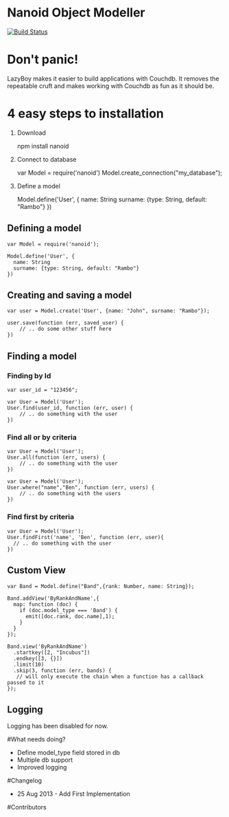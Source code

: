 Nanoid Object Modeller
=======================
[![Build Status](https://secure.travis-ci.org/tcha-tcho/nanoid.png)](http://travis-ci.org/tcha-tcho/nanoid)

# Don't panic!

LazyBoy makes it easier to build applications with Couchdb. It removes the repeatable cruft and makes working with Couchdb as fun as it should be.

# 4 easy steps to installation

1) Download

    npm install nanoid

2) Connect to database

    var Model = require('nanoid')
    Model.create_connection("my_database");

3) Define a model

    Model.define('User', {
      name: String
      surname: {type: String, default: "Rambo"}
    })

<!-- 4) Read the docs: [http://garrensmith.com/LazyBoy](http://garrensmith.com/LazyBoy) -->


## Defining a model
    var Model = require('nanoid');

    Model.define('User', {
      name: String
      surname: {type: String, default: "Rambo"}
    })

## Creating and saving a model
    
    var user = Model.create('User', {name: "John", surname: "Rambo"});

    user.save(function (err, saved_user) {
        // .. do some other stuff here
    })

## Finding a model
### Finding by Id
    var user_id = "123456";

    var User = Model('User');
    User.find(user_id, function (err, user) {
        // .. do something with the user
    })

### Find all or by criteria 

    var User = Model('User');
    User.all(function (err, users) {
        // .. do something with the user
    })

    var User = Model('User');
    User.where("name","Ben", function (err, users) {
        // .. do something with the users
    })

### Find first by criteria

    var User = Model('User');
    User.findFirst('name', 'Ben', function (err, user){
      // .. do something with the user
    })

## Custom View
    var Band = Model.define("Band",{rank: Number, name: String});

    Band.addView('ByRankAndName',{ 
      map: function (doc) {
        if (doc.model_type === 'Band') {
          emit([doc.rank, doc.name],1);
        }
      }
    });

    Band.view('ByRankAndName')
      .startkey([2, "Incubus"])
      .endkey([3, {}])
      .limit(10)
      .skip(3, function (err, bands) {
       // will only execute the chain when a function has a callback passed to it
    });

## Logging
Logging has been disabled for now.

#What needs doing?

* Define model_type field stored in db
* Multiple db support
* Improved logging

#Changelog
* 25 Aug 2013 - Add First Implementation

#Contributors

